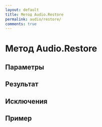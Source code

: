 ```yaml
---
layout: default
title: Метод Audio.Restore
permalink: audio/restore/
comments: true
---
```

# Метод Audio.Restore

## Параметры

## Результат

## Исключения

## Пример
```csharp

```

